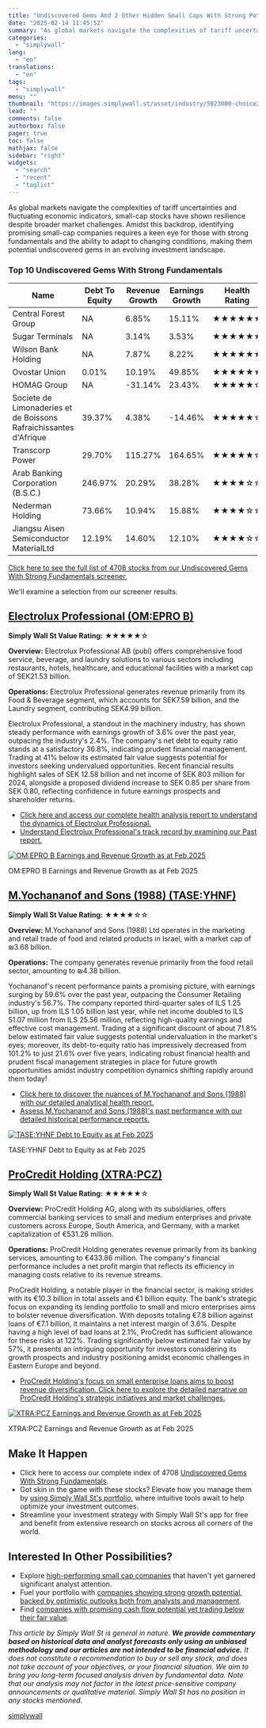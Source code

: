 ```yaml
---
title: "Undiscovered Gems And 2 Other Hidden Small Caps With Strong Potential"
date: "2025-02-14 11:45:52"
summary: "As global markets navigate the complexities of tariff uncertainties and fluctuating economic indicators, small-cap stocks have shown resilience despite broader market challenges. Amidst this backdrop, identifying promising small-cap companies requires a keen eye for those with strong fundamentals and the ability to adapt to changing conditions, making them potential undiscovered..."
categories:
  - "simplywall"
lang:
  - "en"
translations:
  - "en"
tags:
  - "simplywall"
menu: ""
thumbnail: "https://images.simplywall.st/asset/industry/5023000-choice2-main-header/1585186769297"
lead: ""
comments: false
authorbox: false
pager: true
toc: false
mathjax: false
sidebar: "right"
widgets:
  - "search"
  - "recent"
  - "taglist"
---
```


As global markets navigate the complexities of tariff uncertainties and fluctuating economic indicators, small-cap stocks have shown resilience despite broader market challenges. Amidst this backdrop, identifying promising small-cap companies requires a keen eye for those with strong fundamentals and the ability to adapt to changing conditions, making them potential undiscovered gems in an evolving investment landscape.

### Top 10 Undiscovered Gems With Strong Fundamentals

| Name | Debt To Equity | Revenue Growth | Earnings Growth | Health Rating |
| --- | --- | --- | --- | --- |
| Central Forest Group | NA | 6.85% | 15.11% | ★★★★★★ |
| Sugar Terminals | NA | 3.14% | 3.53% | ★★★★★★ |
| Wilson Bank Holding | NA | 7.87% | 8.22% | ★★★★★★ |
| Ovostar Union | 0.01% | 10.19% | 49.85% | ★★★★★★ |
| HOMAG Group | NA | -31.14% | 23.43% | ★★★★★☆ |
| Societe de Limonaderies et de Boissons Rafraichissantes d'Afrique | 39.37% | 4.38% | -14.46% | ★★★★★☆ |
| Transcorp Power | 29.70% | 115.27% | 164.65% | ★★★★★☆ |
| Arab Banking Corporation (B.S.C.) | 246.97% | 20.29% | 38.28% | ★★★★☆☆ |
| Nederman Holding | 73.66% | 10.94% | 15.88% | ★★★★☆☆ |
| Jiangsu Aisen Semiconductor MaterialLtd | 12.19% | 14.60% | 12.10% | ★★★★☆☆ |

 [Click here to see the full list of 4708 stocks from our Undiscovered Gems With Strong Fundamentals screener.](https://simplywall.st/discover/investing-ideas/152/undiscovered-gems-with-strong-fundamentals/global)

We'll examine a selection from our screener results.

[Electrolux Professional (OM:EPRO B)](https://simplywall.st/stocks/se/capital-goods/sto-epro-b/electrolux-professional-shares)
------------------------------------------------------------------------------------------------------------------------------

**Simply Wall St Value Rating:** ★★★★★☆

**Overview:** Electrolux Professional AB (publ) offers comprehensive food service, beverage, and laundry solutions to various sectors including restaurants, hotels, healthcare, and educational facilities with a market cap of SEK21.53 billion.

**Operations:** Electrolux Professional generates revenue primarily from its Food & Beverage segment, which accounts for SEK7.59 billion, and the Laundry segment, contributing SEK4.99 billion.

Electrolux Professional, a standout in the machinery industry, has shown steady performance with earnings growth of 3.6% over the past year, outpacing the industry's 2.4%. The company's net debt to equity ratio stands at a satisfactory 36.8%, indicating prudent financial management. Trading at 41% below its estimated fair value suggests potential for investors seeking undervalued opportunities. Recent financial results highlight sales of SEK 12.58 billion and net income of SEK 803 million for 2024, alongside a proposed dividend increase to SEK 0.85 per share from SEK 0.80, reflecting confidence in future earnings prospects and shareholder returns.

* [Click here and access our complete health analysis report to understand the dynamics of Electrolux Professional.](https://simplywall.st/stocks/se/capital-goods/sto-epro-b/electrolux-professional-shares/health)
* [Understand Electrolux Professional's track record by examining our Past report.](https://simplywall.st/stocks/se/capital-goods/sto-epro-b/electrolux-professional-shares/past)

[![OM:EPRO B Earnings and Revenue Growth as at Feb 2025](https://images.simplywall.st/company/bd9fb5e1-dcce-4b57-b4c1-e10286905df4/chart/earnings-and-revenue-growth)](https://simplywall.st/stocks/se/capital-goods/sto-epro-b/electrolux-professional-shares/past)

OM:EPRO B Earnings and Revenue Growth as at Feb 2025

[M.Yochananof and Sons (1988) (TASE:YHNF)](https://simplywall.st/stocks/il/consumer-retailing/tase-yhnf/myochananof-and-sons-1988-shares)
-----------------------------------------------------------------------------------------------------------------------------------------

**Simply Wall St Value Rating:** ★★★★☆☆

**Overview:** M.Yochananof and Sons (1988) Ltd operates in the marketing and retail trade of food and related products in Israel, with a market cap of ₪3.68 billion.

**Operations:** The company generates revenue primarily from the food retail sector, amounting to ₪4.38 billion.

Yochananof's recent performance paints a promising picture, with earnings surging by 59.6% over the past year, outpacing the Consumer Retailing industry's 56.7%. The company reported third-quarter sales of ILS 1.25 billion, up from ILS 1.05 billion last year, while net income doubled to ILS 51.07 million from ILS 25.56 million, reflecting high-quality earnings and effective cost management. Trading at a significant discount of about 71.8% below estimated fair value suggests potential undervaluation in the market's eyes; moreover, its debt-to-equity ratio has impressively decreased from 101.2% to just 21.6% over five years, indicating robust financial health and prudent fiscal management strategies in place for future growth opportunities amidst industry competition dynamics shifting rapidly around them today!

* [Click here to discover the nuances of M.Yochananof and Sons (1988) with our detailed analytical health report.](https://simplywall.st/stocks/il/consumer-retailing/tase-yhnf/myochananof-and-sons-1988-shares/health)
* [Assess M.Yochananof and Sons (1988)'s past performance with our detailed historical performance reports.](https://simplywall.st/stocks/il/consumer-retailing/tase-yhnf/myochananof-and-sons-1988-shares/past)

[![TASE:YHNF Debt to Equity as at Feb 2025](https://images.simplywall.st/company/249e9420-e042-4dcc-9e44-0bfa990f26f9/chart/debt-equity-history-analysis)](https://simplywall.st/stocks/il/consumer-retailing/tase-yhnf/myochananof-and-sons-1988-shares/health)

TASE:YHNF Debt to Equity as at Feb 2025

[ProCredit Holding (XTRA:PCZ)](https://simplywall.st/stocks/de/banks/etr-pcz/procredit-holding-shares)
------------------------------------------------------------------------------------------------------

**Simply Wall St Value Rating:** ★★★★★☆

**Overview:** ProCredit Holding AG, along with its subsidiaries, offers commercial banking services to small and medium enterprises and private customers across Europe, South America, and Germany, with a market capitalization of €531.26 million.

**Operations:** ProCredit Holding generates revenue primarily from its banking services, amounting to €433.86 million. The company's financial performance includes a net profit margin that reflects its efficiency in managing costs relative to its revenue streams.

ProCredit Holding, a notable player in the financial sector, is making strides with its €10.3 billion in total assets and €1 billion equity. The bank's strategic focus on expanding its lending portfolio to small and micro enterprises aims to bolster revenue diversification. With deposits totaling €7.8 billion against loans of €7.1 billion, it maintains a net interest margin of 3.6%. Despite having a high level of bad loans at 2.1%, ProCredit has sufficient allowance for these risks at 122%. Trading significantly below estimated fair value by 57%, it presents an intriguing opportunity for investors considering its growth prospects and industry positioning amidst economic challenges in Eastern Europe and beyond.

* [ProCredit Holding's focus on small enterprise loans aims to boost revenue diversification. Click here to explore the detailed narrative on ProCredit Holding's strategic initiatives and market challenges.](https://simplywall.st/community/narratives/de/banks/etr-pcz/procredit-holding-shares/bank-will-expand-in-eastern-europe-diversifying-lending-portfolio)

[![XTRA:PCZ Earnings and Revenue Growth as at Feb 2025](https://images.simplywall.st/company/70d58c45-a91f-4e3f-b8c0-ee6926c3c02f/chart/earnings-and-revenue-growth)](https://simplywall.st/stocks/de/banks/etr-pcz/procredit-holding-shares/past)

XTRA:PCZ Earnings and Revenue Growth as at Feb 2025

Make It Happen
--------------

* Click here to access our complete index of 4708  [Undiscovered Gems With Strong Fundamentals](https://simplywall.st/discover/investing-ideas/152/undiscovered-gems-with-strong-fundamentals/global).
* Got skin in the game with these stocks? Elevate how you manage them by [using Simply Wall St's portfolio](https://simplywall.st/portfolio), where intuitive tools await to help optimize your investment outcomes.
* Streamline your investment strategy with Simply Wall St's app for free and benefit from extensive research on stocks across all corners of the world.

Interested In Other Possibilities?
----------------------------------

* Explore [high-performing small cap companies](https://simplywall.st/discover/investing-ideas/152/undiscovered-gems-with-strong-fundamentals/global) that haven't yet garnered significant analyst attention.
* Fuel your portfolio with [companies showing strong growth potential, backed by optimistic outlooks both from analysts and management](https://simplywall.st/discover/investing-ideas/10228/fast-growing-stocks-with-high-insider-ownership/global).
* Find [companies with promising cash flow potential yet trading below their fair value](https://simplywall.st/discover/investing-ideas/168/undervalued-stocks-based-on-cash-flows/global).

 *This article by Simply Wall St is general in nature. **We provide commentary based on historical data
and analyst forecasts only using an unbiased methodology and our articles are not intended to be financial advice.** It does not constitute a recommendation to buy or sell any stock, and does not take account of your objectives, or your
financial situation. We aim to bring you long-term focused analysis driven by fundamental data.
Note that our analysis may not factor in the latest price-sensitive company announcements or qualitative material.
Simply Wall St has no position in any stocks mentioned.*

[simplywall](https://simplywall.st/stocks/il/consumer-retailing/tase-yhnf/myochananof-and-sons-1988-shares/news/undiscovered-gems-and-2-other-hidden-small-caps-with-strong-8)
